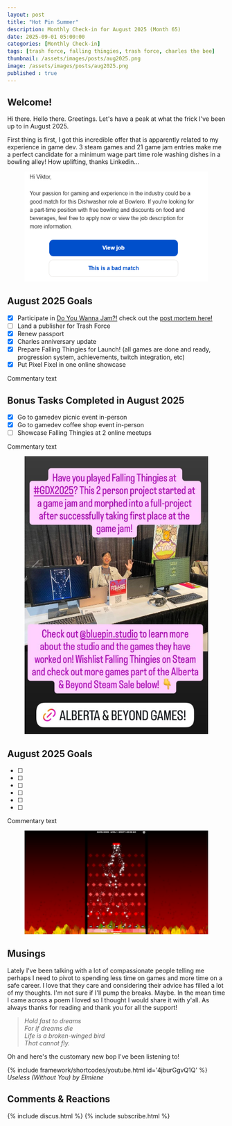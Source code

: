 ```yaml
---
layout: post
title: "Hot Pin Summer"
description: Monthly Check-in for August 2025 (Month 65)
date: 2025-09-01 05:00:00
categories: [Monthly Check-in]
tags: [trash force, falling thingies, trash force, charles the bee]
thumbnail: /assets/images/posts/aug2025.png
image: /assets/images/posts/aug2025.png
published : true
---
```


## Welcome!
Hi there. Hello there. Greetings. Let's have a peak at what the frick I've been up to in August 2025. 

First thing is first, I got this incredible offer that is apparently related to my experience in game dev. 3 steam games and 21 game jam entries make me a perfect candidate for a minimum wage part time role washing dishes in a bowling alley! How uplifting, thanks Linkedin...

<figure style="text-align: center;">
<img src="/assets/images/posts/dishwasher.png" alt="Your passion for gaming and experience in the industry could be a good match for this Dishwasher role at Bowlero. IF you're looking for a part-time position with free bowling and discounts on food and beverages, feel free to apply now or viewer the job description for more information.">
</figure>


## August 2025 Goals 
  - [x] Participate in [Do You Wanna Jam?!](https://itch.io/jam/do-you-wanna-jam-2025) check out the [post mortem here!](/blog/2025-08-25-Ship-Happens-Post-Mortem/)
  - [ ] Land a publisher for Trash Force
  - [x] Renew passport
  - [x] Charles anniversary update
  - [x] Prepare Falling Thingies for Launch! (all games are done and ready, progression system, achievements, twitch integration, etc)
  - [x] Put Pixel Fixel in one online showcase

  Commentary text

## Bonus Tasks Completed in August 2025
  - [x] Go to gamedev picnic event in-person
  - [x] Go to gamedev coffee shop event in-person
  - [ ] Showcase Falling Thingies at 2 online meetups

  Commentary text


<figure style="text-align: center;">
<img src="/assets/images/posts/albertabeyond.png" alt="Calvin at Falling Thingies Booth">
</figure>   


## August 2025 Goals 
  - [ ] 
  - [ ]   
  - [ ] 
  - [ ] 
  - [ ] 
  - [ ] 

Commentary text

<figure style="text-align: center;">
<img src="/assets/images/posts/fallingthingies2.png" alt="Infernus Falling Thingies Level">
</figure>   



## Musings
Lately I've been talking with a lot of compassionate people telling me perhaps I need to pivot to spending less time on games and more time on a safe career. I love that they care and considering their advice has filled a lot of my thoughts. I'm not sure if I'll pump the breaks. Maybe. In the mean time I came across a poem I loved so I thought I would share it with y'all. As always thanks for reading and thank you for all the support!
> *Hold fast to dreams*<br>
> *For if dreams die*<br>
> *Life is a broken-winged bird*<br>
> *That cannot fly.*<br>

Oh and here's the customary new bop I've been listening to! 

{% include framework/shortcodes/youtube.html id='4jburGgvQ1Q' %}
_Useless (Without You) by Elmiene_

## Comments & Reactions

{% include discus.html %}
{% include subscribe.html %}
